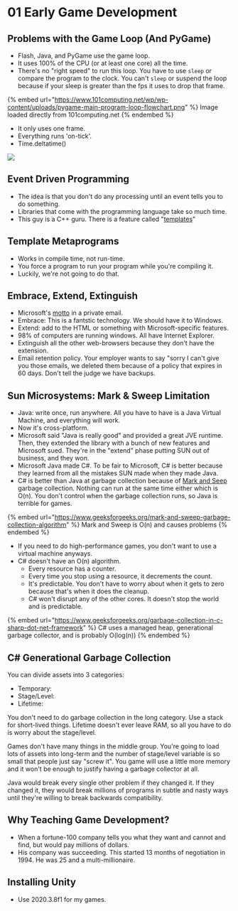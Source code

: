# 01 Early Game Development

## Problems with the Game Loop (And PyGame)

* Flash, Java, and PyGame use the game loop.
* It uses 100% of the CPU (or at least one core) all the time.
* There's no "right speed" to run this loop. You have to use `sleep` or compare the program to the clock. You can't `sleep` or suspend the loop because if your sleep is greater than the fps it uses to drop that frame.

{% embed url="https://www.101computing.net/wp/wp-content/uploads/pygame-main-program-loop-flowchart.png" %}
Image loaded directly from 101computing.net
{% endembed %}

* It only uses one frame.
* Everything runs 'on-tick'.
* Time.deltatime()

![](<../../../../.gitbook/assets/image (641) (1) (1) (1) (1).png>)

## Event Driven Programming

* The idea is that you don't do any processing until an event tells you to do something.
* Libraries that come with the programming language take so much time.
* This guy is a C++ guru. There is a feature called "[templates](https://www.geeksforgeeks.org/template-metaprogramming-in-c/)"

## Template Metaprograms

* Works in compile time, not run-time.
* You force a program to run your program while you're compiling it.
* Luckily, we're not going to do that.&#x20;

## Embrace, Extend, Extinguish

* Microsoft's [motto](https://en.wikipedia.org/wiki/Embrace,\_extend,\_and\_extinguish) in a private email.
* Embrace: This is a fantstic technology. We should have it to Windows.
* Extend: add to the HTML or something with Microsoft-specific features.
* 98% of computers are running windows. All have Internet Explorer.
* Extinguish all the other web-browsers because they don't have the extension.
* Email retention policy. Your employer wants to say "sorry I can't give you those emails, we deleted them because of a policy that expires in 60 days. Don't tell the judge we have backups.

## Sun Microsystems: Mark & Sweep Limitation

* Java: write once, run anywhere. All you have to have is a Java Virtual Machine, and everything will work.
* Now it's cross-platform.
* Microsoft said "Java is really good" and provided a great JVE runtime. Then, they extended the library with a bunch of new features and Microsoft sued. They're in the "extend" phase putting SUN out of business, and they won.
* Microsoft Java made C#. To be fair to Microsoft, C# is better because they learned from all the mistakes SUN made when they made Java.
* C# is better than Java at garbage collection because of [Mark and Seep](https://www.geeksforgeeks.org/mark-and-sweep-garbage-collection-algorithm/) garbage collection. Nothing can run at the same time either which is O(n). You don't control when the garbage collection runs, so Java is terrible for games.&#x20;

{% embed url="https://www.geeksforgeeks.org/mark-and-sweep-garbage-collection-algorithm" %}
Mark and Sweep is O(n) and causes problems
{% endembed %}

* If you need to do high-performance games, you don't want to use a virtual machine anyways.
* C# doesn't have an O(n) algorithm.
  * Every resource has a counter.
  * Every time you stop using a resource, it decrements the count.
  * It's predictable. You don't have to worry about when it gets to zero because that's when it does the cleanup.
  * C# won't disrupt any of the other cores. It doesn't stop the world and is predictable.

{% embed url="https://www.geeksforgeeks.org/garbage-collection-in-c-sharp-dot-net-framework" %}
C# uses a managed heap, generational garbage collector, and is probably O(log(n))
{% endembed %}

## C# Generational Garbage Collection

You can divide assets into 3 categories:

* Temporary:&#x20;
* Stage/Level:&#x20;
* Lifetime:&#x20;

You don't need to do garbage collection in the long category. Use a stack for short-lived things. Lifetime doesn't ever leave RAM, so all you have to do is worry about the stage/level.

Games don't have many things in the middle group. You're going to load lots of assets into long-term and the number of stage/level variable is so small that people just say "screw it". You game will use a little more memory and it won't be enough to justify having a garbage collector at all.

Java would break every single other problem if they changed it. If they changed it, they would break millions of programs in subtle and nasty ways until they're willing to break backwards compatibility.



## Why Teaching Game Development?

* When a fortune-100 company tells you what they want and cannot and find, but would pay millions of dollars.
* His company was succeeding. This started 13 months of negotiation in 1994. He was 25 and a multi-millionaire.

## Installing Unity

* Use 2020.3.8f1 for my games.





